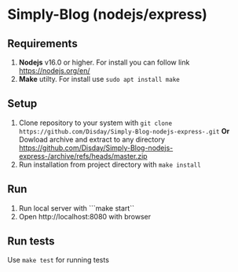 # Simply-Blog (nodejs/express)

## Requirements
1. **Nodejs** v16.0 or higher. For install you can follow link https://nodejs.org/en/
2. **Make** utilty. For install use ```sudo apt install make```

## Setup
1. Clone repository to your system with ```git clone https://github.com/Disday/Simply-Blog-nodejs-express-.git```
**Or**
Dowload archive and extract to any directory https://github.com/Disday/Simply-Blog-nodejs-express-/archive/refs/heads/master.zip
2. Run installation from project directory with ```make install``` 

## Run
1. Run local server with ```make start``
2. Open http://localhost:8080 with browser

## Run tests
Use ```make test``` for running tests
